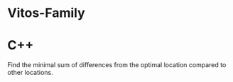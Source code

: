 # Vitos-Family
# C++
Find the minimal sum of differences from the optimal location compared to other locations. 
